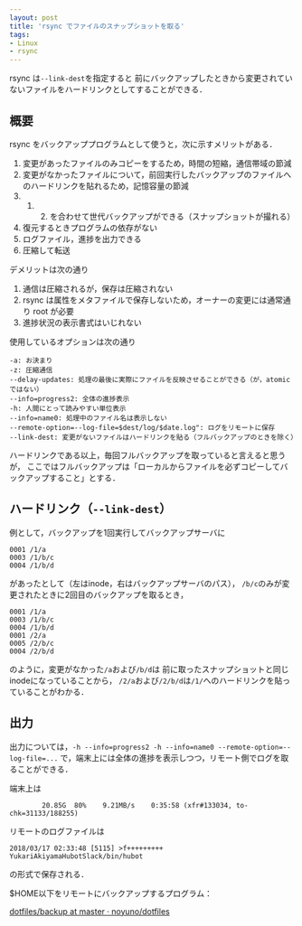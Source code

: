 ```yaml
---
layout: post
title: 'rsync でファイルのスナップショットを取る'
tags:
- Linux
- rsync
---
```


rsync は`--link-dest`を指定すると
前にバックアップしたときから変更されていないファイルをハードリンクとしてすることができる．

## 概要

rsync をバックアッププログラムとして使うと，次に示すメリットがある．


1. 変更があったファイルのみコピーをするため，時間の短縮，通信帯域の節減
2. 変更がなかったファイルについて，前回実行したバックアップのファイルへのハードリンクを貼れるため，記憶容量の節減
3. 1. 2. を合わせて世代バックアップができる（スナップショットが撮れる）
4. 復元するときプログラムの依存がない
5. ログファイル，進捗を出力できる
6. 圧縮して転送

デメリットは次の通り

1. 通信は圧縮されるが，保存は圧縮されない
2. rsync は属性をメタファイルで保存しないため，オーナーの変更には通常通り root が必要
3. 進捗状況の表示書式はいじれない

使用しているオプションは次の通り

~~~
-a: お決まり
-z: 圧縮通信
--delay-updates: 処理の最後に実際にファイルを反映させることができる（が，atomicではない）
--info=progress2: 全体の進捗表示
-h: 人間にとって読みやすい単位表示
--info=name0: 処理中のファイル名は表示しない
--remote-option=--log-file=$dest/log/$date.log": ログをリモートに保存
--link-dest: 変更がないファイルはハードリンクを貼る（フルバックアップのときを除く）
~~~

ハードリンクである以上，毎回フルバックアップを取っていると言えると思うが，
ここではフルバックアップは「ローカルからファイルを必ずコピーしてバックアップすること」とする．

## ハードリンク（`--link-dest`）

例として，バックアップを1回実行してバックアップサーバに

~~~
0001 /1/a
0003 /1/b/c
0004 /1/b/d
~~~

があったとして（左はinode，右はバックアップサーバのパス），
`/b/c`のみが変更されたときに2回目のバックアップを取るとき，

~~~
0001 /1/a
0003 /1/b/c
0004 /1/b/d
0001 /2/a
0005 /2/b/c
0004 /2/b/d
~~~

のように，変更がなかった`/a`および`/b/d`は
前に取ったスナップショットと同じinodeになっていることから，
`/2/a`および`/2/b/d`は`/1/`へのハードリンクを貼っていることがわかる．

## 出力

出力については，`-h --info=progress2 -h --info=name0 --remote-option=--log-file=...`
で，端末上には全体の進捗を表示しつつ，リモート側でログを取ることができる．

端末上は

~~~
        20.85G  80%    9.21MB/s    0:35:58 (xfr#133034, to-chk=31133/188255)
~~~

リモートのログファイルは

~~~
2018/03/17 02:33:48 [5115] >f+++++++++ YukariAkiyamaHubotSlack/bin/hubot
~~~

の形式で保存される．

$HOME以下をリモートにバックアップするプログラム：

[dotfiles/backup at master · noyuno/dotfiles](https://github.com/noyuno/dotfiles/blob/master/bin/backup)

